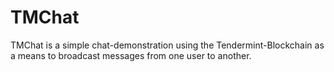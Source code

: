 # TMChat
TMChat is a simple chat-demonstration using the Tendermint-Blockchain as a means to broadcast messages from one user to another.
